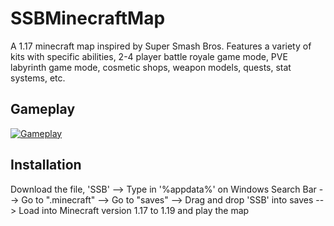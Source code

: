 # SSBMinecraftMap
A 1.17 minecraft map inspired by Super Smash Bros. Features a variety of kits with specific abilities, 2-4 player battle royale game mode, PVE labyrinth game mode, cosmetic shops, weapon models, quests, stat systems, etc.

## Gameplay

[![Gameplay](https://img.youtube.com/vi/mtcUAIgelyE/0.jpg)](https://www.youtube.com/watch?v=mtcUAIgelyE&t)

## Installation
Download the file, 'SSB' --> Type in '%appdata%' on Windows Search Bar --> Go to ".minecraft" --> Go to "saves" --> Drag and drop 'SSB' into saves --> Load into Minecraft version 1.17 to 1.19 and play the map
